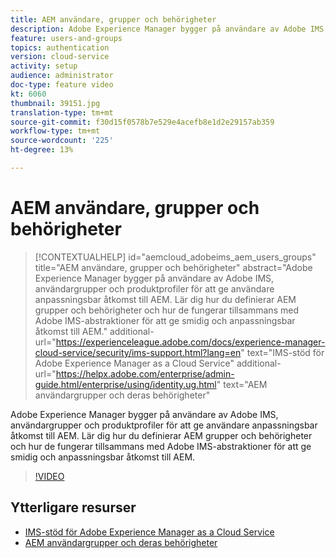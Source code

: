 ```yaml
---
title: AEM användare, grupper och behörigheter
description: Adobe Experience Manager bygger på användare av Adobe IMS, användargrupper och produktprofiler för att ge användare anpassningsbar åtkomst till AEM. Lär dig hur du definierar AEM grupper och behörigheter och hur de fungerar tillsammans med Adobe IMS-abstraktioner för att ge smidig och anpassningsbar åtkomst till AEM.
feature: users-and-groups
topics: authentication
version: cloud-service
activity: setup
audience: administrator
doc-type: feature video
kt: 6060
thumbnail: 39151.jpg
translation-type: tm+mt
source-git-commit: f30d15f0578b7e529e4acefb8e1d2e29157ab359
workflow-type: tm+mt
source-wordcount: '225'
ht-degree: 13%

---
```



# AEM användare, grupper och behörigheter

>[!CONTEXTUALHELP]
>id="aemcloud_adobeims_aem_users_groups"
>title="AEM användare, grupper och behörigheter"
>abstract="Adobe Experience Manager bygger på användare av Adobe IMS, användargrupper och produktprofiler för att ge användare anpassningsbar åtkomst till AEM. Lär dig hur du definierar AEM grupper och behörigheter och hur de fungerar tillsammans med Adobe IMS-abstraktioner för att ge smidig och anpassningsbar åtkomst till AEM."
>additional-url="https://experienceleague.adobe.com/docs/experience-manager-cloud-service/security/ims-support.html?lang=en" text="IMS-stöd för Adobe Experience Manager as a Cloud Service"
>additional-url="https://helpx.adobe.com/enterprise/admin-guide.html/enterprise/using/identity.ug.html" text="AEM användargrupper och deras behörigheter"

Adobe Experience Manager bygger på användare av Adobe IMS, användargrupper och produktprofiler för att ge användare anpassningsbar åtkomst till AEM. Lär dig hur du definierar AEM grupper och behörigheter och hur de fungerar tillsammans med Adobe IMS-abstraktioner för att ge smidig och anpassningsbar åtkomst till AEM.

>[!VIDEO](https://video.tv.adobe.com/v/39151/?quality=12&learn=on)

## Ytterligare resurser

+ [IMS-stöd för Adobe Experience Manager as a Cloud Service](https://docs.adobe.com/content/help/en/experience-manager-cloud-service/security/ims-support.html)
+ [AEM användargrupper och deras behörigheter](https://docs.adobe.com/content/help/en/experience-manager-65/administering/security/security.html#built-in-users-and-groups)